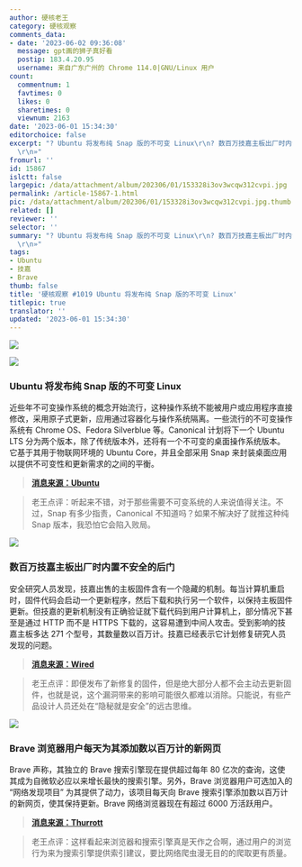 ```yaml
---
author: 硬核老王
category: 硬核观察
comments_data:
- date: '2023-06-02 09:36:08'
  message: gpt画的狮子真好看
  postip: 183.4.20.95
  username: 来自广东广州的 Chrome 114.0|GNU/Linux 用户
count:
  commentnum: 1
  favtimes: 0
  likes: 0
  sharetimes: 0
  viewnum: 2163
date: '2023-06-01 15:34:30'
editorchoice: false
excerpt: "? Ubuntu 将发布纯 Snap 版的不可变 Linux\r\n? 数百万技嘉主板出厂时内置不安全的后门\r\n? Brave 浏览器用户每天为其添加数以百万计的新网页\r\n»
  \r\n»"
fromurl: ''
id: 15867
islctt: false
largepic: /data/attachment/album/202306/01/153328i3ov3wcqw312cvpi.jpg
permalink: /article-15867-1.html
pic: /data/attachment/album/202306/01/153328i3ov3wcqw312cvpi.jpg.thumb.jpg
related: []
reviewer: ''
selector: ''
summary: "? Ubuntu 将发布纯 Snap 版的不可变 Linux\r\n? 数百万技嘉主板出厂时内置不安全的后门\r\n? Brave 浏览器用户每天为其添加数以百万计的新网页\r\n»
  \r\n»"
tags:
- Ubuntu
- 技嘉
- Brave
thumb: false
title: '硬核观察 #1019 Ubuntu 将发布纯 Snap 版的不可变 Linux'
titlepic: true
translator: ''
updated: '2023-06-01 15:34:30'
---
```


![](/data/attachment/album/202306/01/153328i3ov3wcqw312cvpi.jpg)


![](/data/attachment/album/202306/01/153339dd7j7727dyqy7je2.jpg)


### Ubuntu 将发布纯 Snap 版的不可变 Linux


近些年不可变操作系统的概念开始流行，这种操作系统不能被用户或应用程序直接修改，采用原子式更新，应用通过容器化与操作系统隔离。一些流行的不可变操作系统有 Chrome OS、Fedora Silverblue 等。Canonical 计划将下一个 Ubuntu LTS 分为两个版本，除了传统版本外，还将有一个不可变的桌面操作系统版本。它基于其用于物联网环境的 Ubuntu Core，并且全部采用 Snap 来封装桌面应用以提供不可变性和更新需求的之间的平衡。



> 
> **[消息来源：Ubuntu](https://ubuntu.com//blog/ubuntu-core-an-immutable-linux-desktop)**
> 
> 
> 



> 
> 老王点评：听起来不错，对于那些需要不可变系统的人来说值得关注。不过，Snap 有多少指责，Canonical 不知道吗？如果不解决好了就推这种纯 Snap 版本，我恐怕它会陷入败局。
> 
> 
> 


![](/data/attachment/album/202306/01/153354i22m21g2wa731pa3.jpg)


### 数百万技嘉主板出厂时内置不安全的后门


安全研究人员发现，技嘉出售的主板固件含有一个隐藏的机制。每当计算机重启时，固件代码会启动一个更新程序，然后下载和执行另一个软件，以保持主板固件更新。但技嘉的更新机制没有正确验证就下载代码到用户计算机上，部分情况下甚至是通过 HTTP 而不是 HTTPS 下载的，这容易遭到中间人攻击。受到影响的技嘉主板多达 271 个型号，其数量数以百万计。技嘉已经表示它计划修复研究人员发现的问题。



> 
> **[消息来源：Wired](https://www.wired.com/story/gigabyte-motherboard-firmware-backdoor/)**
> 
> 
> 



> 
> 老王点评：即便发布了新修复的固件，但是绝大部分人都不会主动去更新固件，也就是说，这个漏洞带来的影响可能很久都难以消除。只能说，有些产品设计人员还处在“隐秘就是安全”的远古思维。
> 
> 
> 


![](/data/attachment/album/202306/01/153407cwsbwog21xx5cwxb.jpg)


### Brave 浏览器用户每天为其添加数以百万计的新网页


Brave 声称，其独立的 Brave 搜索引擎现在提供超过每年 80 亿次的查询，这使其成为自微软必应以来增长最快的搜索引擎。另外，Brave 浏览器用户可选加入的 “网络发现项目” 为其提供了动力，该项目每天向 Brave 搜索引擎添加数以百万计的新网页，使其保持更新。Brave 网络浏览器现在有超过 6000 万活跃用户。



> 
> **[消息来源：Thurrott](https://www.thurrott.com/cloud/web-browsers/283850/brave-releases-its-search-api)**
> 
> 
> 



> 
> 老王点评：这样看起来浏览器和搜索引擎真是天作之合啊，通过用户的浏览行为来为搜索引擎提供索引建议，要比网络爬虫漫无目的的爬取更有质量。
> 
> 
>
